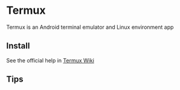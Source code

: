 # Termux
Termux is an Android terminal emulator and Linux environment app
## Install
 See the official help in [Termux Wiki
](https://wiki.termux.com/wiki/Installing_from_F-Droid)
## Tips
